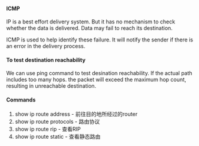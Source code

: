 #### ICMP
IP is a best effort delivery system. But it has no mechanism to check whether the data is delivered. Data may fail to reach its destination.

ICMP is used to help identify these failure. It will notify the sender if there is an error in the delivery process.

#### To test destination reachability
We can use ping command to test desination reachability. If the actual path includes too many hops. the packet will exceed the maximum hop count, resulting in unreachable destination.

#### Commands
1. show ip route address - 前往目的地所经过的router
2. show ip route protocols - 路由协议
3. show ip route rip - 查看RIP
4. show ip route static - 查看静态路由